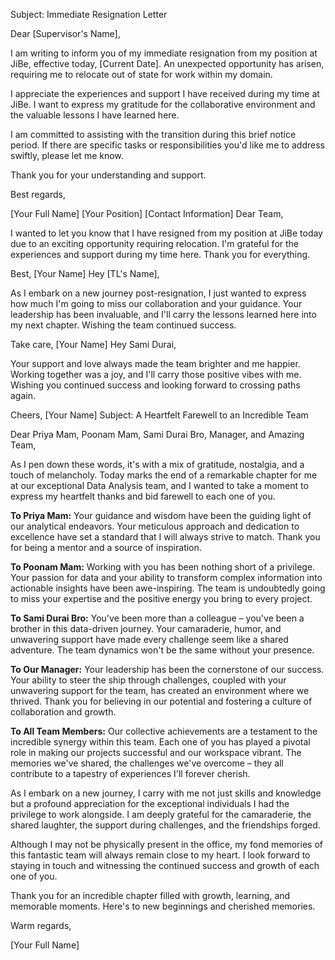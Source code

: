 
Subject: Immediate Resignation Letter

Dear [Supervisor's Name],

I am writing to inform you of my immediate resignation from my position at JiBe, effective today, [Current Date]. An unexpected opportunity has arisen, requiring me to relocate out of state for work within my domain.

I appreciate the experiences and support I have received during my time at JiBe. I want to express my gratitude for the collaborative environment and the valuable lessons I have learned here.

I am committed to assisting with the transition during this brief notice period. If there are specific tasks or responsibilities you'd like me to address swiftly, please let me know.

Thank you for your understanding and support.

Best regards,

[Your Full Name]
[Your Position]
[Contact Information]
Dear Team,

I wanted to let you know that I have resigned from my position at JiBe today due to an exciting opportunity requiring relocation. I'm grateful for the experiences and support during my time here. Thank you for everything.

Best,
[Your Name]
Hey [TL's Name],

As I embark on a new journey post-resignation, I just wanted to express how much I'm going to miss our collaboration and your guidance. Your leadership has been invaluable, and I'll carry the lessons learned here into my next chapter. Wishing the team continued success.

Take care,
[Your Name]
Hey Sami Durai,

Your support and love always made the team brighter and me happier. Working together was a joy, and I'll carry those positive vibes with me. Wishing you continued success and looking forward to crossing paths again.

Cheers,
[Your Name]
Subject: A Heartfelt Farewell to an Incredible Team

Dear Priya Mam, Poonam Mam, Sami Durai Bro, Manager, and Amazing Team,

As I pen down these words, it's with a mix of gratitude, nostalgia, and a touch of melancholy. Today marks the end of a remarkable chapter for me at our exceptional Data Analysis team, and I wanted to take a moment to express my heartfelt thanks and bid farewell to each one of you.

**To Priya Mam:**
Your guidance and wisdom have been the guiding light of our analytical endeavors. Your meticulous approach and dedication to excellence have set a standard that I will always strive to match. Thank you for being a mentor and a source of inspiration.

**To Poonam Mam:**
Working with you has been nothing short of a privilege. Your passion for data and your ability to transform complex information into actionable insights have been awe-inspiring. The team is undoubtedly going to miss your expertise and the positive energy you bring to every project.

**To Sami Durai Bro:**
You've been more than a colleague – you've been a brother in this data-driven journey. Your camaraderie, humor, and unwavering support have made every challenge seem like a shared adventure. The team dynamics won't be the same without your presence.

**To Our Manager:**
Your leadership has been the cornerstone of our success. Your ability to steer the ship through challenges, coupled with your unwavering support for the team, has created an environment where we thrived. Thank you for believing in our potential and fostering a culture of collaboration and growth.

**To All Team Members:**
Our collective achievements are a testament to the incredible synergy within this team. Each one of you has played a pivotal role in making our projects successful and our workspace vibrant. The memories we've shared, the challenges we've overcome – they all contribute to a tapestry of experiences I'll forever cherish.

As I embark on a new journey, I carry with me not just skills and knowledge but a profound appreciation for the exceptional individuals I had the privilege to work alongside. I am deeply grateful for the camaraderie, the shared laughter, the support during challenges, and the friendships forged.

Although I may not be physically present in the office, my fond memories of this fantastic team will always remain close to my heart. I look forward to staying in touch and witnessing the continued success and growth of each one of you.

Thank you for an incredible chapter filled with growth, learning, and memorable moments. Here's to new beginnings and cherished memories.

Warm regards,

[Your Full Name]
